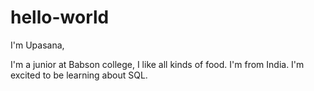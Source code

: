 # hello-world

I'm Upasana,

I'm a junior at Babson college, I like all kinds of food.
I'm from India. 
I'm excited to be learning about SQL. 
